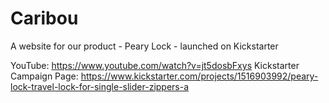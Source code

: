 # Caribou 
 
A website for our product - Peary Lock - launched on Kickstarter

YouTube: https://www.youtube.com/watch?v=jt5dosbFxys
Kickstarter Campaign Page: https://www.kickstarter.com/projects/1516903992/peary-lock-travel-lock-for-single-slider-zippers-a

